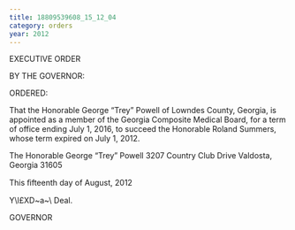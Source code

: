 ```yaml
---
title: 18809539608_15_12_04
category: orders
year: 2012
---
```

 

EXECUTIVE ORDER

BY THE GOVERNOR:

ORDERED:

That the Honorable George “Trey” Powell of Lowndes County,
Georgia, is appointed as a member of the Georgia Composite
Medical Board, for a term of office ending July 1, 2016, to succeed
the Honorable Roland Summers, whose term expired on July 1,
2012.

The Honorable George “Trey” Powell
3207 Country Club Drive
Valdosta, Georgia 31605

This ﬁfteenth day of August, 2012

Y\l£XD~a~\ Deal.

GOVERNOR

